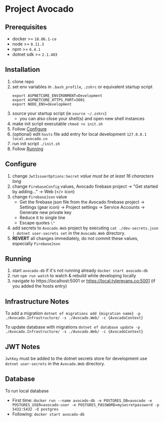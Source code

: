 # Project Avocado

## Prerequisites

- docker >= `18.06.1-ce`
- node >= `8.11.3`
- npm >= `6.4.1`
- dotnet sdk >= `2.1.403`

## Installation

1. clone repo
2. set env variables in `.bash_profile`, `.zshrc` or equivalent startup script
   ```
   export ASPNETCORE_ENVIRONMENT=Development
   export ASPNETCORE_HTTPS_PORT=5001
   export NODE_ENV=development
   ```
3. source your startup script (ie `source ~/.zshrc`)
   - you can also close your shell(s) and open new shell instances
4. make init script executable `chmod +x init.sh`
5. Follow [Configure](#Configure)
6. (optional) edit `hosts` file add entry for local development `127.0.0.1 local.avocado.co`
7. run init script `./init.sh`
8. Follow [Running](#Running)

## Configure

1. change `JwtIssuerOptions:Secret` _value must be at least 16 characters long_
2. change `FirebaseConfig` values, Avocado firebase project -> "Get started by adding..." -> Web (</> icon)
3. change `FirebaseJson` value
   - Get the firebase json file from the Avocado firebase project -> Settings (gear icon) -> Project settings -> Service Accounts -> Generate new private key
   - Reduce it to single line
   - Escape quotes `\"`
4. add secrets to `Avocado.Web` project by executing `cat ./dev-secrets.json | dotnet user-secrets set` in the `Avocado.Web` directory.
5. **REVERT** all changes immediately, do not commit these values, especially `FirebaseJson`

## Running

1. start `avocado-db` if it's not running already `docker start avocado-db`
2. run `npm run watch` to watch & rebuild while developing locally
3. navigate to https://localhost:5001 or https://local.tylerevans.co:5001 (if you added the hosts entry)

## Infrastructure Notes

To add a migration `dotnet ef migrations add {migration name} -p ./Avocado.Infrastructure/ -s ./Avocado.Web/ -c {AvocadoContext}`

To update database with migrations `dotnet ef database update -p ./Avocado.Infrastructure/ -s ./Avocado.Web/ -c {AvocadoContext}`

## JWT Notes

`JwtKey` must be added to the dotnet secrets store for development use `dotnet user-secrets` in the `Avocado.Web` directory.

## Database

To run local database

- First time: `docker run --name avocado-db -e POSTGRES_DB=avocado -e POSTGRES_USER=avocado-user -e POSTGRES_PASSWORD=mysecretpassword -p 5432:5432 -d postgres`
- Following: `docker start avocado-db`
